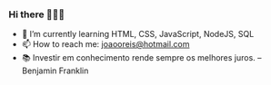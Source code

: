 ### Hi there 👨🏻‍💻

- 🌱 I’m currently learning HTML, CSS, JavaScript, NodeJS, SQL
- 📫 How to reach me: joaooreis@hotmail.com
- 📚 Investir em conhecimento rende sempre os melhores juros. – Benjamin Franklin

